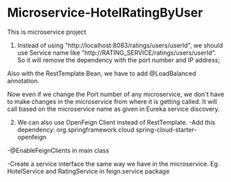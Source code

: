 # Microservice-HotelRatingByUser
This is microservice project

1. Instead of using "http://localhost:8083/ratings/users/userId", we should use Service name like "http://RATING_SERVICE/ratings/users/userId". So it will remove the dependency with the port number and IP address;

Also with the RestTemplate Bean, we have to add @LoadBalanced annotation.

Now even if we change the Port number of any microservice, we don't have to make changes in the microservice from where it is getting called. It will call based on the microservice name as given in Eureka service discovery.

2. We can also use OpenFeign Client instead of RestTemplate.
  -Add this dependency:
      <dependency>
			<groupId>org.springframework.cloud</groupId>
			<artifactId>spring-cloud-starter-openfeign</artifactId>
		</dependency>
    
  -@EnableFeignClients in main class
  
  -Create a service interface the same way we have in the microservice. Eg. HotelService and RatingService in feign.service package
